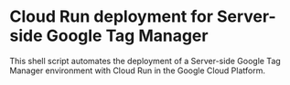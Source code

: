 # Cloud Run deployment for Server-side Google Tag Manager
This shell script automates the deployment of a Server-side Google Tag Manager environment with Cloud Run in the Google Cloud Platform.
